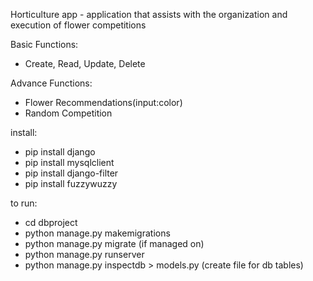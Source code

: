 Horticulture app - application that assists with the organization and execution of flower competitions

Basic Functions: 
- Create, Read, Update, Delete

Advance Functions:
- Flower Recommendations(input:color)
- Random Competition

install:
- pip install django 
- pip install mysqlclient
- pip install django-filter
- pip install fuzzywuzzy

to run:
- cd dbproject
- python manage.py makemigrations
- python manage.py migrate (if managed on)
- python manage.py runserver 
- python manage.py inspectdb > models.py (create file for db tables)